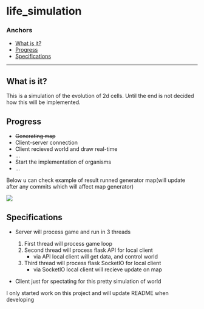 # life_simulation


### Anchors
 - [What is it?](#what_is_it)
 - [Progress](#progress)
 - [Specifications](#specifications)
---
## <a name="what_is_it">What is it?</a>
This is a simulation of the evolution of 2d cells. Until the end is not decided how this will be implemented.


## <a name="progress">Progress</a>
- ~~Generating map~~
- Client-server connection
- Client recieved world and draw real-time
- ...
- Start the implementation of organisms
- ...

Below u can check example of result runned generator map(will update after any commits which will affect map generator)

![](https://github.com/Fisab/life_simulation/blob/master/imgs/map_example_1000x1000_000.jpg?raw=true)


## <a name="specifications">Specifications</a>
 - Server will process game and run in 3 threads
    1. First thread will process game loop
    2. Second thread will process flask API for local client
        - via API local client will get data, and control world
    3. Third thread will process flask SocketIO for local client
        - via SocketIO local client will recieve update on map

 - Client just for spectating for this pretty simulation of world


I only started work on this project and will update README when developing